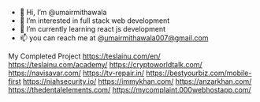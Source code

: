- 👋 Hi, I’m @umairmithawala
- 👀 I’m interested in full stack web development
- 🌱 I’m currently learning react js development
- 📫 you can reach me at @umairmithawala007@gmail.com

 <!---
umairmithawala/umairmithawala is a ✨ special ✨ repository because its `README.md` (this file) appears on your GitHub profile.
You can click the Preview link to take a look at your changes.
--->
My Completed Project
https://teslainu.com/en/
https://teslainu.com/academy/
https://cryptoworldtalk.com/
https://navisavar.com/
https://tv-repair.in/
https://bestyourbiz.com/mobile-first
https://niahsecurity.io/
https://immykhan.com/
https://anzarkhan.com/
https://thedentalelements.com/
https://mycomplaint.000webhostapp.com/
